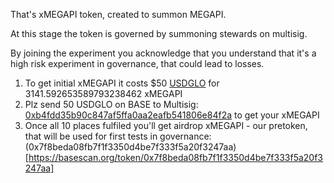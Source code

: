 That's xMEGAPI token, created to summon MEGAPI.

At this stage the token is governed by summoning stewards on multisig. 

By joining the experiment you acknowledge that you understand that it's a high risk experiment in governance, that could lead to losses.

1. To get initial xMEGAPI it costs $50 [USDGLO](https://www.glodollar.org/articles/glo-dollar-availability)  for 3141.592653589793238462 xMEGAPI 
2. Plz send 50 USDGLO on BASE to Multisig: [0xb4fdd35b90c847af5ffa0aa2eafb541806e84f2a](https://basescan.org/address/0xb4fdd35b90c847af5ffa0aa2eafb541806e84f2a) to get your xMEGAPI
3. Once all 10 places fulfiled you'll get airdrop xMEGAPI - our pretoken, that will be used for first tests in governance: (0x7f8beda08fb7f1f3350d4be7f333f5a20f3247aa)[https://basescan.org/token/0x7f8beda08fb7f1f3350d4be7f333f5a20f3247aa]